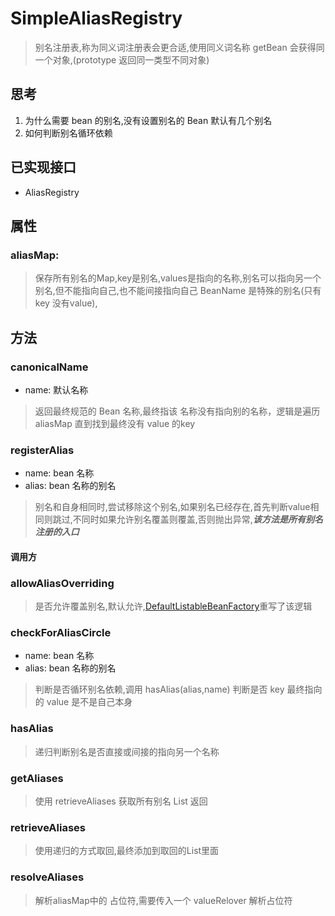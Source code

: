 # SimpleAliasRegistry  
> 别名注册表,称为同义词注册表会更合适,使用同义词名称 getBean 会获得同一个对象,(prototype 返回同一类型不同对象) 
## 思考
1. 为什么需要 bean 的别名,没有设置别名的 Bean 默认有几个别名
2. 如何判断别名循环依赖
## 已实现接口
* AliasRegistry
## 属性
### aliasMap: 
> 保存所有别名的Map,key是别名,values是指向的名称,别名可以指向另一个别名,但不能指向自己,也不能间接指向自己 BeanName 是特殊的别名(只有key 没有value),
## 方法
### canonicalName
* name: 默认名称
> 返回最终规范的 Bean 名称,最终指该 名称没有指向别的名称，逻辑是遍历aliasMap 直到找到最终没有 value 的key
### registerAlias
* name: bean 名称
* alias: bean 名称的别名
> 别名和自身相同时,尝试移除这个别名,如果别名已经存在,首先判断value相同则跳过,不同时如果允许别名覆盖则覆盖,否则抛出异常,***该方法是所有别名注册的入口***
#### 调用方



### allowAliasOverriding
> 是否允许覆盖别名,默认允许,[DefaultListableBeanFactory](1.6_DefaultListableBeanFactory.md#allowAliasOverriding)重写了该逻辑

### checkForAliasCircle
* name: bean 名称
* alias: bean 名称的别名
> 判断是否循环别名依赖,调用 hasAlias(alias,name) 判断是否 key 最终指向的 value 是不是自己本身
### hasAlias
> 递归判断别名是否直接或间接的指向另一个名称


### getAliases
> 使用 retrieveAliases 获取所有别名 List 返回

### retrieveAliases
> 使用递归的方式取回,最终添加到取回的List里面

### resolveAliases
> 解析aliasMap中的 占位符,需要传入一个 valueRelover 解析占位符
